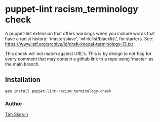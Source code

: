 # puppet-lint racism_terminology check

A puppet-lint extension that offers warnings when you include words that
have a racist history: 'master/slave', 'whitelist/blacklist', for
starters.  See: <https://www.ietf.org/archive/id/draft-knodel-terminology-13.txt>

This check will not match against URL's. This is by design to not flag
for every comment that may contain a github link to a repo using
'master' as the main branch.

## Installation

`gem install puppet-lint-racism_terminology-check`

### Author

[Tim Skirvin](http://wiki.killfile.org/)
